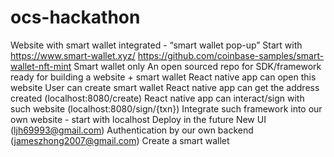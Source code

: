 # ocs-hackathon

Website with smart wallet integrated - “smart wallet pop-up”
Start with https://www.smart-wallet.xyz/
https://github.com/coinbase-samples/smart-wallet-nft-mint
Smart wallet only
An open sourced repo for SDK/framework ready for building a website + smart wallet
React native app can open this website
User can create smart wallet
React native app can get the address created
(localhost:8080/create)
React native app can interact/sign with such website
(localhost:8080/sign/{txn})
Integrate such framework into our own website - start with localhost
Deploy in the future
New UI (ljh69993@gmail.com)
Authentication by our own backend (jameszhong2007@gmail.com)
Create a smart wallet
